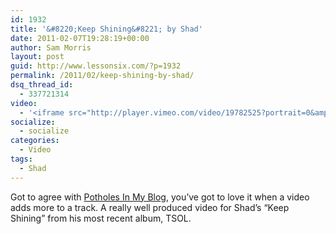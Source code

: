 ```yaml
---
id: 1932
title: '&#8220;Keep Shining&#8221; by Shad'
date: 2011-02-07T19:28:19+00:00
author: Sam Morris
layout: post
guid: http://www.lessonsix.com/?p=1932
permalink: /2011/02/keep-shining-by-shad/
dsq_thread_id:
  - 337721314
video:
  - '<iframe src="http://player.vimeo.com/video/19782525?portrait=0&amp;color=009aff" width="540" height="297" frameborder="0"></iframe>'
socialize:
  - socialize
categories:
  - Video
tags:
  - Shad
---
```

Got to agree with [Potholes In My Blog](http://potholesinmyblog.com/shad-keep-shining/), you&#8217;ve got to love it when a video adds more to a track. A really well produced video for Shad&#8217;s &#8220;Keep Shining&#8221; from his most recent album, TSOL.